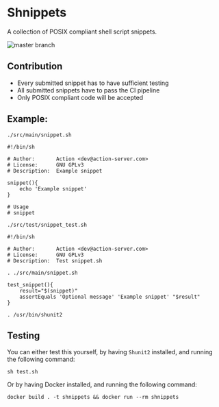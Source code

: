 # Shnippets

A collection of POSIX compliant shell script snippets.

![master branch](https://github.com/action-server/shnippets/actions/workflows/ci.yml/badge.svg)

## Contribution 
* Every submitted snippet has to have sufficient testing
* All submitted snippets have to pass the CI pipeline
* Only POSIX compliant code will be accepted


## Example:
`./src/main/snippet.sh`
```
#!/bin/sh

# Author:       Action <dev@action-server.com>
# License:      GNU GPLv3
# Description:  Example snippet

snippet(){
	echo 'Example snippet'
}

# Usage
# snippet
```

`./src/test/snippet_test.sh`
```
#!/bin/sh

# Author:       Action <dev@action-server.com>
# License:      GNU GPLv3
# Description:  Test snippet.sh

. ./src/main/snippet.sh

test_snippet(){
	result="$(snippet)"
	assertEquals 'Optional message' 'Example snippet' "$result"
}

. /usr/bin/shunit2
```

## Testing
You can either test this yourself, by having `Shunit2` installed, and running the following command:
```
sh test.sh
```
Or by having Docker installed, and running the following command:
```
docker build . -t shnippets && docker run --rm shnippets
```
